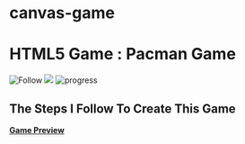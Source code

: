 # canvas-game
# HTML5 Game : Pacman Game
![Follow](https://img.shields.io/twitter/follow/codingover?label=Follow%20%40codingover&logo=twitter&style=plastic)
![](https://img.shields.io/badge/rating-4.5%2F5-brightgreen)
![progress](https://progress-bar.dev/10/?title=Completed)


## The Steps I Follow To Create This Game




**[Game Preview](https://codingover.github.io/Pacman-Game)**